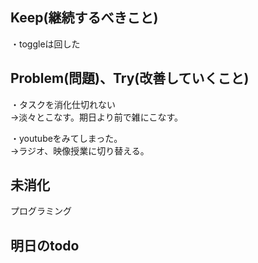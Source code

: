 ## Keep(継続するべきこと)
・toggleは回した


## Problem(問題)、Try(改善していくこと)  
・タスクを消化仕切れない  
→淡々とこなす。期日より前で雑にこなす。  

・youtubeをみてしまった。  
→ラジオ、映像授業に切り替える。  

## 未消化  
プログラミング  


## 明日のtodo  
